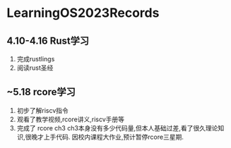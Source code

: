 # LearningOS2023Records

## 4.10-4.16 Rust学习
1. 完成rustlings
2. 阅读rust圣经

## ~5.18 rcore学习
1. 初步了解riscv指令
2. 观看了教学视频,rcore讲义,riscv手册等
3. 完成了 rcore ch3
ch3本身没有多少代码量,但本人基础过差,看了很久理论知识,很晚才上手代码. 因校内课程大作业,预计暂停rcore三星期.
